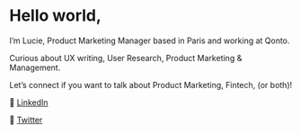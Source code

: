 # Hello world,

I’m Lucie, Product Marketing Manager based in Paris and working at Qonto. 

Curious about UX writing, User Research, Product Marketing & Management. 

Let’s connect if you want to talk about Product Marketing, Fintech, (or both)!

👀
[LinkedIn](https://www.linkedin.com/in/luciecasa/)

🐣
[Twitter](https://twitter.com/LucieCasa)
